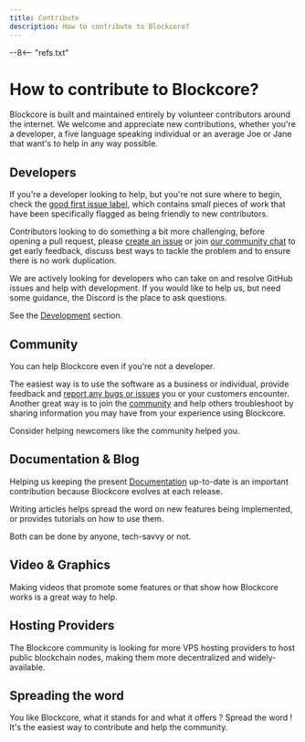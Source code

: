 ```yaml
---
title: Contribute
description: How to contribute to Blockcore?
---
```

--8<-- "refs.txt"

# How to contribute to Blockcore?

Blockcore is built and maintained entirely by volunteer contributors around the internet.
We welcome and appreciate new contributions, whether you're a developer, a five language speaking individual or an average Joe or Jane that want's to help in any way possible.

## Developers

If you're a developer looking to help, but you're not sure where to begin, check the [good first issue label](https://github.com/block-core/blockcore/issues?q=is%3Aissue+is%3Aopen+label%3A%22good+first+issue%22), which contains small pieces of work that have been specifically flagged as being friendly to new contributors.

Contributors looking to do something a bit more challenging, before opening a pull request, please [create an issue](https://github.com/block-core/blockcore/issues/new/choose) or join [our community chat](https://discord.gg/fs4zjKcyTx) to get early feedback, discuss best ways to tackle the problem and to ensure there is no work duplication.

We are actively looking for developers who can take on and resolve GitHub issues and help with development. If you would like to help us, but need some guidance, the Discord is the place to ask questions.

See the [Development](/Development) section.

## Community

You can help Blockcore even if you're not a developer.

The easiest way is to use the software as a business or individual, provide feedback and [report any bugs or issues](https://github.com/block-core/blockcore/issues) you or your customers encounter. Another great way is to join the [community](./Community.md) and help others troubleshoot by sharing information you may have from your experience using Blockcore.

Consider helping newcomers like the community helped you.

## Documentation & Blog

Helping us keeping the present [Documentation](https://github.com/block-core/documentation) up-to-date is an important contribution because Blockcore evolves at each release.

Writing articles helps spread the word on new features being implemented, or provides tutorials on how to use them.

Both can be done by anyone, tech-savvy or not.

## Video & Graphics

Making videos that promote some features or that show how Blockcore works is a great way to help.

## Hosting Providers

The Blockcore community is looking for more VPS hosting providers to host public blockchain nodes, making them more decentralized and widely-available.

## Spreading the word

You like Blockcore, what it stands for and what it offers ? Spread the word ! It's the easiest way to contribute and help the community.
